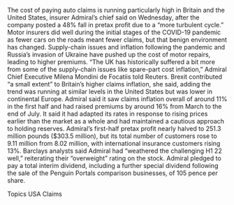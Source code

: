 The cost of paying auto claims is running particularly high in Britain and the United States, insurer Admiral’s chief said on Wednesday, after the company posted a 48% fall in pretax profit due to a “more turbulent cycle.”
Motor insurers did well during the initial stages of the COVID-19 pandemic as fewer cars on the roads meant fewer claims, but that benign environment has changed.
Supply-chain issues and inflation following the pandemic and Russia’s invasion of Ukraine have pushed up the cost of motor repairs, leading to higher premiums.
“The UK has historically suffered a bit more from some of the supply-chain issues like spare-part cost inflation,” Admiral Chief Executive Milena Mondini de Focatiis told Reuters.
Brexit contributed “a small extent” to Britain’s higher claims inflation, she said, adding the trend was running at similar levels in the United States but was lower in continental Europe.
Admiral said it saw claims inflation overall of around 11% in the first half and had raised premiums by around 16% from March to the end of July.
It said it had adapted its rates in response to rising prices earlier than the market as a whole and had maintained a cautious approach to holding reserves.
Admiral’s first-half pretax profit nearly halved to 251.3 million pounds ($303.5 million), but its total number of customers rose to 9.11 million from 8.02 million, with international insurance customers rising 13%.
Barclays analysts said Admiral had “weathered the challenging H1 22 well,” reiterating their “overweight” rating on the stock.
Admiral pledged to pay a total interim dividend, including a further special dividend following the sale of the Penguin Portals comparison businesses, of 105 pence per share.

Topics
USA
Claims
